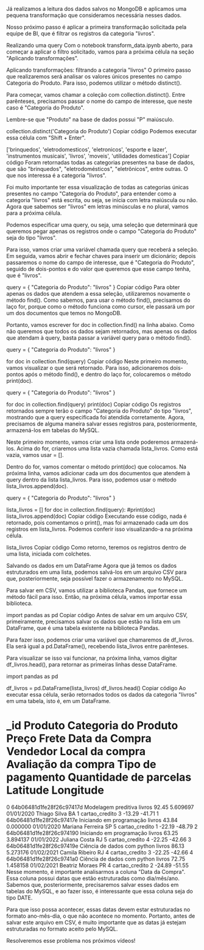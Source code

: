 Já realizamos a leitura dos dados salvos no MongoDB e aplicamos uma pequena transformação que consideramos necessária nesses dados.

Nosso próximo passo é aplicar a primeira transformação solicitada pela equipe de BI, que é filtrar os registros da categoria "livros".

Realizando uma query
Com o notebook transform_data.ipynb aberto, para começar a aplicar o filtro solicitado, vamos para a próxima célula na seção "Aplicando transformações".

Aplicando transformações: filtrando a categoria "livros"
O primeiro passo que realizaremos será analisar os valores únicos presentes no campo Categoria do Produto. Para isso, podemos utilizar o método distinct().

Para começar, vamos chamar a coleção com collection.distinct(). Entre parênteses, precisamos passar o nome do campo de interesse, que neste caso é "Categoria do Produto".

Lembre-se que "Produto" na base de dados possui "P" maiúsculo.

collection.distinct('Categoria do Produto')
Copiar código
Podemos executar essa célula com "Shift + Enter".

['brinquedos',
 'eletrodomesticos',
 'eletronicos',
 'esporte e lazer',
 'instrumentos musicais',
 'livros',
 'moveis',
 'utilidades domesticas']
Copiar código
Foram retornadas todas as categorias presentes na base de dados, que são "brinquedos", "eletrodomésticos", "eletrônicos", entre outras. O que nos interessa é a categoria "livros".

Foi muito importante ter essa visualização de todas as categorias únicas presentes no campo "Categoria do Produto", para entender como a categoria "livros" está escrita, ou seja, se inicia com letra maiúscula ou não. Agora que sabemos ser "livros" em letras minúsculas e no plural, vamos para a próxima célula.

Podemos especificar uma query, ou seja, uma seleção que determinará que queremos pegar apenas os registros onde o campo "Categoria do Produto" seja do tipo "livros".

Para isso, vamos criar uma variável chamada query que receberá a seleção. Em seguida, vamos abrir e fechar chaves para inserir um dicionário; depois passaremos o nome do campo de interesse, que é "Categoria do Produto", seguido de dois-pontos e do valor que queremos que esse campo tenha, que é "livros".

query = { "Categoria do Produto": "livros" }
Copiar código
Para obter apenas os dados que atendem a essa seleção, utilizaremos novamente o método find(). Como sabemos, para usar o método find(), precisamos do laço for, porque como o método funciona como cursor, ele passará um por um dos documentos que temos no MongoDB.

Portanto, vamos escrever for doc in collection.find() na linha abaixo. Como não queremos que todos os dados sejam retornados, mas apenas os dados que atendam à query, basta passar a variável query para o método find().

query = { "Categoria do Produto": "livros" }

for doc in collection.find(query)
Copiar código
Neste primeiro momento, vamos visualizar o que será retornado. Para isso, adicionaremos dois-pontos após o método find(), e dentro do laço for, colocaremos o método print(doc).

query = { "Categoria do Produto": "livros" }

for doc in collection.find(query)
    print(doc)
Copiar código
Os registros retornados sempre terão o campo "Categoria do Produto" do tipo "livros", mostrando que a query especificada foi atendida corretamente. Agora, precisamos de alguma maneira salvar esses registros para, posteriormente, armazená-los em tabelas do MySQL.

Neste primeiro momento, vamos criar uma lista onde poderemos armazená-los. Acima do for, criaremos uma lista vazia chamada lista_livros. Como está vazia, vamos usar = [].

Dentro do for, vamos comentar o método print(doc) que colocamos. Na próxima linha, vamos adicionar cada um dos documentos que atendem à query dentro da lista lista_livros. Para isso, podemos usar o método lista_livros.append(doc).

query = { "Categoria do Produto": "livros" }

lista_livros = []
for doc in collection.find(query):
    #print(doc)
    lista_livros.append(doc)
Copiar código
Executando esse código, nada é retornado, pois comentamos o print(), mas foi armazenado cada um dos registros em lista_livros. Podemos conferir isso visualizando-a na próxima célula.

lista_livros
Copiar código
Como retorno, teremos os registros dentro de uma lista, iniciada com colchetes.

Salvando os dados em um DataFrame
Agora que já temos os dados estruturados em uma lista, podemos salvá-los em um arquivo CSV para que, posteriormente, seja possível fazer o armazenamento no MySQL.

Para salvar em CSV, vamos utilizar a biblioteca Pandas, que fornece um método fácil para isso. Então, na próxima célula, vamos importar essa biblioteca.

import pandas as pd
Copiar código
Antes de salvar em um arquivo CSV, primeiramente, precisamos salvar os dados que estão na lista em um DataFrame, que é uma tabela existente na biblioteca Pandas.

Para fazer isso, podemos criar uma variável que chamaremos de df_livros. Ela será igual a pd.DataFrame(), recebendo lista_livros entre parênteses.

Para visualizar se isso vai funcionar, na próxima linha, vamos digitar df_livros.head(), para retornar as primeiras linhas desse DataFrame.

import pandas as pd

df_livros =  pd.DataFrame(lista_livros)
df_livros.head()
Copiar código
Ao executar essa célula, serão retornados todos os dados da categoria "livros" em uma tabela, isto é, em um DataFrame.

#	_id	Produto	Categoria do Produto	Preço	Frete	Data da Compra	Vendedor	Local da compra	Avaliação da compra	Tipo de pagamento	Quantidade de parcelas	Latitude	Longitude
0	64b06481d1fe28f26c97417d	Modelagem preditiva	livros	92.45	5.609697	01/01/2020	Thiago Silva	BA	1	cartao_credito	3	-13.29	-41.71
1	64b06481d1fe28f26c97417e	Iniciando em programação	livros	43.84	0.000000	01/01/2020	Mariana Ferreira	SP	5	cartao_credito	1	-22.19	-48.79
2	64b06481d1fe28f26c974190	Iniciando em programação	livros	63.25	3.894137	01/01/2022	Juliana Costa	RJ	5	cartao_credito	4	-22.25	-42.66
3	64b06481d1fe28f26c97419e	Ciência de dados com python	livros	86.13	5.273176	01/02/2021	Camila Ribeiro	RJ	4	cartao_credito	3	-22.25	-42.66
4	64b06481d1fe28f26c9741a0	Ciência de dados com python	livros	72.75	1.458158	01/02/2021	Beatriz Moraes	PR	4	cartao_credito	2	-24.89	-51.55
Nesse momento, é importante analisarmos a coluna "Data da Compra". Essa coluna possui datas que estão estruturadas como dia/mês/ano. Sabemos que, posteriormente, precisaremos salvar esses dados em tabelas do MySQL, e ao fazer isso, é interessante que essa coluna seja do tipo DATE.

Para que isso possa acontecer, essas datas devem estar estruturadas no formato ano-mês-dia, o que não acontece no momento. Portanto, antes de salvar este arquivo em CSV, é muito importante que as datas já estejam estruturadas no formato aceito pelo MySQL.

Resolveremos esse problema nos próximos vídeos!
